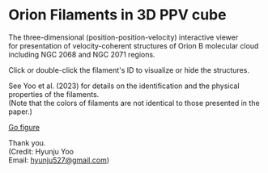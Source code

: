 # Orion Filaments in 3D PPV cube
 
The three-dimensional (position-position-velocity) interactive viewer \
for presentation of velocity-coherent structures of Orion B molecular cloud including NGC 2068 and NGC 2071 regions.

Click or double-click the filament's ID to visualize or hide the structures. 

See Yoo et al. (2023) for details on the identification and the physical properties of the filaments.\
(Note that the colors of filaments are not identical to those presented in the paper.)


[Go figure](https://github.com/HyunjuYoo/Orion-Filaments/blob/master/figure.html)
 

Thank you. \
(Credit: Hyunju Yoo \
Email: hyunju527@gmail.com)